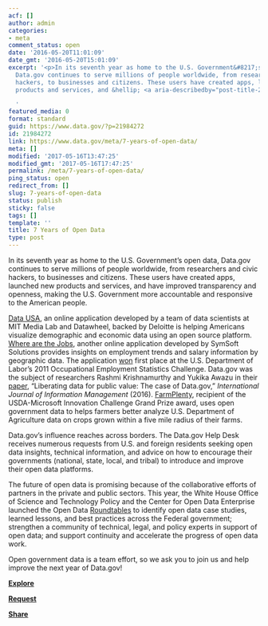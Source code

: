 ```yaml
---
acf: []
author: admin
categories:
- meta
comment_status: open
date: '2016-05-20T11:01:09'
date_gmt: '2016-05-20T15:01:09'
excerpt: '<p>In its seventh year as home to the U.S. Government&#8217;s open data,
  Data.gov continues to serve millions of people worldwide, from researchers and civic
  hackers, to businesses and citizens. These users have created apps, launched new
  products and services, and &hellip; <a aria-describedby="post-title-21984272" href="https://www.data.gov/meta/7-years-of-open-data/">Continued</a></p>

  '
featured_media: 0
format: standard
guid: https://www.data.gov/?p=21984272
id: 21984272
link: https://www.data.gov/meta/7-years-of-open-data/
meta: []
modified: '2017-05-16T13:47:25'
modified_gmt: '2017-05-16T17:47:25'
permalink: /meta/7-years-of-open-data/
ping_status: open
redirect_from: []
slug: 7-years-of-open-data
status: publish
sticky: false
tags: []
template: ''
title: 7 Years of Open Data
type: post
---
```

In its seventh year as home to the U.S. Government’s open data, Data.gov continues to serve millions of people worldwide, from researchers and civic hackers, to businesses and citizens. These users have created apps, launched new products and services, and have improved transparency and openness, making the U.S. Government more accountable and responsive to the American people. 


[Data USA](http://datausa.io/), an online application developed by a team of data scientists at MIT Media Lab and Datawheel, backed by Deloitte is helping Americans visualize demographic and economic data using an open source platform. [Where are the Jobs](http://www.where-are-the-jobs.com/), another online application developed by SymSoft Solutions provides insights on employment trends and salary information by geographic data. The application [won](https://www.dol.gov/opa/media/press/opa/opa20111568.htm) first place at the U.S. Department of Labor’s 2011 Occupational Employment Statistics Challenge. Data.gov was the subject of researchers Rashmi Krishnamurthy and Yukika Awazu in their [paper](https://www.data.gov/meta/liberating-data-for-public-value-the-case-of-data-gov/), “Liberating data for public value: The case of Data.gov,” *International Journal of Information Management* (2016). [FarmPlenty](http://farmplenty.com/), recipient of the USDA-Microsoft Innovation Challenge Grand Prize award, uses open government data to helps farmers better analyze U.S. Department of Agriculture data on crops grown within a five mile radius of their farms. 


Data.gov’s influence reaches across borders. The Data.gov Help Desk receives numerous requests from U.S. and foreign residents seeking open data insights, technical information, and advice on how to encourage their governments (national, state, local, and tribal) to introduce and improve their open data platforms.


The future of open data is promising because of the collaborative efforts of partners in the private and public sectors. This year, the White House Office of Science and Technology Policy and the Center for Open Data Enterprise launched the Open Data [Roundtables](http://opendataenterprise.org/open-data-roundtables.html) to identify open data case studies, learned lessons, and best practices across the Federal government; strengthen a community of technical, legal, and policy experts in support of open data; and support continuity and accelerate the progress of open data work.


Open government data is a team effort, so we ask you to join us and help improve the next year of Data.gov!


[**Explore**](https://www.data.gov)


[**Request**](https://www.data.gov/contact)


[**Share**](https://twitter.com/usdatagov)


 


